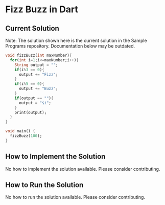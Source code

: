# Fizz Buzz in Dart

## Current Solution

Note: The solution shown here is the current solution in the Sample Programs repository. Documentation below may be outdated.

```Dart
void fizzBuzz(int maxNumber){
  for(int i=1;i<=maxNumber;i++){
    String output = "";
    if(i%3 == 0){
      output += "Fizz";
    }
    if(i%5 == 0){
      output += "Buzz";
    }
    if(output == ""){
      output = "$i";
    }
    print(output);
  }
}

void main() {
  fizzBuzz(100);
}

```

## How to Implement the Solution

No how to implement the solution available. Please consider contributing.

## How to Run the Solution

No how to run the solution available. Please consider contributing.